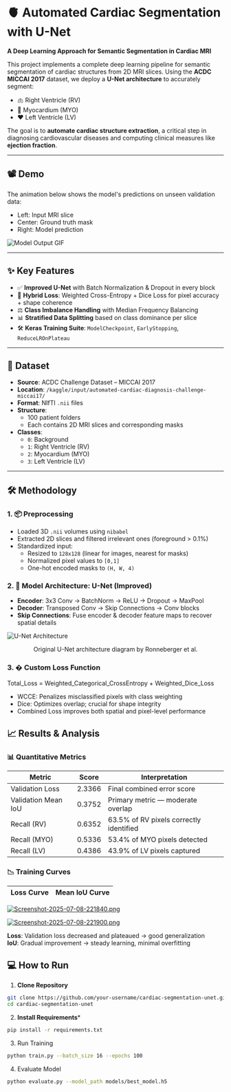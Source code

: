 # 🫀 Automated Cardiac Segmentation with U-Net  
**A Deep Learning Approach for Semantic Segmentation in Cardiac MRI**

This project implements a complete deep learning pipeline for semantic segmentation of cardiac structures from 2D MRI slices. Using the **ACDC MICCAI 2017** dataset, we deploy a **U-Net architecture** to accurately segment:
- 🫁 Right Ventricle (RV)  
- 🧠 Myocardium (MYO)  
- ❤️ Left Ventricle (LV)  

The goal is to **automate cardiac structure extraction**, a critical step in diagnosing cardiovascular diseases and computing clinical measures like **ejection fraction**.

---

## 📽️ Demo
The animation below shows the model's predictions on unseen validation data:
- Left: Input MRI slice  
- Center: Ground truth mask  
- Right: Model prediction  

![Model Output GIF](https://via.placeholder.com/800x250.png?text=Input+MRI+vs+Ground+Truth+vs+Model+Prediction+GIF)

---

## ✨ Key Features
- ✅ **Improved U-Net** with Batch Normalization & Dropout in every block  
- 🧠 **Hybrid Loss**: Weighted Cross-Entropy + Dice Loss for pixel accuracy + shape coherence  
- ⚖️ **Class Imbalance Handling** with Median Frequency Balancing  
- 📊 **Stratified Data Splitting** based on class dominance per slice  
- 🛠️ **Keras Training Suite**: `ModelCheckpoint`, `EarlyStopping`, `ReduceLROnPlateau`

---

## 📁 Dataset
- **Source**: ACDC Challenge Dataset – MICCAI 2017  
- **Location**: `/kaggle/input/automated-cardiac-diagnosis-challenge-miccai17/`  
- **Format**: NIfTI `.nii` files  
- **Structure**:
  - 100 patient folders
  - Each contains 2D MRI slices and corresponding masks  
- **Classes**:
  - `0`: Background  
  - `1`: Right Ventricle (RV)  
  - `2`: Myocardium (MYO)  
  - `3`: Left Ventricle (LV)  

---

## 🛠️ Methodology

### 1. 📦 Preprocessing
- Loaded 3D `.nii` volumes using `nibabel`
- Extracted 2D slices and filtered irrelevant ones (foreground > 0.1%)
- Standardized input:
  - Resized to `128x128` (linear for images, nearest for masks)
  - Normalized pixel values to `[0,1]`
  - One-hot encoded masks to `(H, W, 4)`

### 2. 🧠 Model Architecture: U-Net (Improved)
- **Encoder**: 3x3 Conv → BatchNorm → ReLU → Dropout → MaxPool  
- **Decoder**: Transposed Conv → Skip Connections → Conv blocks  
- **Skip Connections**: Fuse encoder & decoder feature maps to recover spatial details

![U-Net Architecture](https://lmb.informatik.uni-freiburg.de/people/ronneber/u-net/u-net-architecture.png)
<p align="center">Original U-Net architecture diagram by Ronneberger et al.</p>

### 3. � Custom Loss Function

Total_Loss = Weighted_Categorical_CrossEntropy + Weighted_Dice_Loss

- WCCE: Penalizes misclassified pixels with class weighting
- Dice: Optimizes overlap; crucial for shape integrity
- Combined Loss improves both spatial and pixel-level performance

## 📈 Results & Analysis

### 📊 Quantitative Metrics
| Metric | Score | Interpretation |
|--------|-------|----------------|
| Validation Loss | 2.3366 | Final combined error score |
| Validation Mean IoU | 0.3752 | Primary metric — moderate overlap |
| Recall (RV) | 0.6352 | 63.5% of RV pixels correctly identified |
| Recall (MYO) | 0.5336 | 53.4% of MYO pixels detected |
| Recall (LV) | 0.4386 | 43.9% of LV pixels captured |

### 📉 Training Curves
| Loss Curve | Mean IoU Curve |
|------------|----------------|

[![Screenshot-2025-07-08-221840.png](https://i.postimg.cc/L41xwg9S/Screenshot-2025-07-08-221840.png)](https://postimg.cc/nMnKQz9S)

[![Screenshot-2025-07-08-221900.png](https://i.postimg.cc/KjCSZ6KY/Screenshot-2025-07-08-221900.png)](https://postimg.cc/T5jH0HJ8)

**Loss**: Validation loss decreased and plateaued → good generalization  
**IoU**: Gradual improvement → steady learning, minimal overfitting


## 💻 How to Run
1. **Clone Repository**
```bash
git clone https://github.com/your-username/cardiac-segmentation-unet.git
cd cardiac-segmentation-unet
```
2. **Install Requirements***
```bash
pip install -r requirements.txt
```
3. Run Training
```bash
python train.py --batch_size 16 --epochs 100
```
4. Evaluate Model
```bash
python evaluate.py --model_path models/best_model.h5
```



